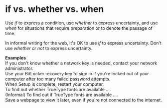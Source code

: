 ﻿# if vs. whether vs. when

Use *if* to express a condition, use *whether* to express uncertainty, and use *when* for situations that require preparation or to denote the passage of time.

In informal writing for the web, it's OK to use *if* to express uncertainty. Don't use *whether or not* to express uncertainty.

**Examples**  
If you don't know whether a network key is needed, contact your network administrator.  
Use your BitLocker recovery key to sign in if you're locked out of your computer after too many failed password attempts.  
When Setup is complete, restart your computer.   
To find out whether TrueType fonts are available ….  
(Informal) To find out if TrueType fonts are available ….  
Save a webpage to view it later, even if you're not connected to the internet.
